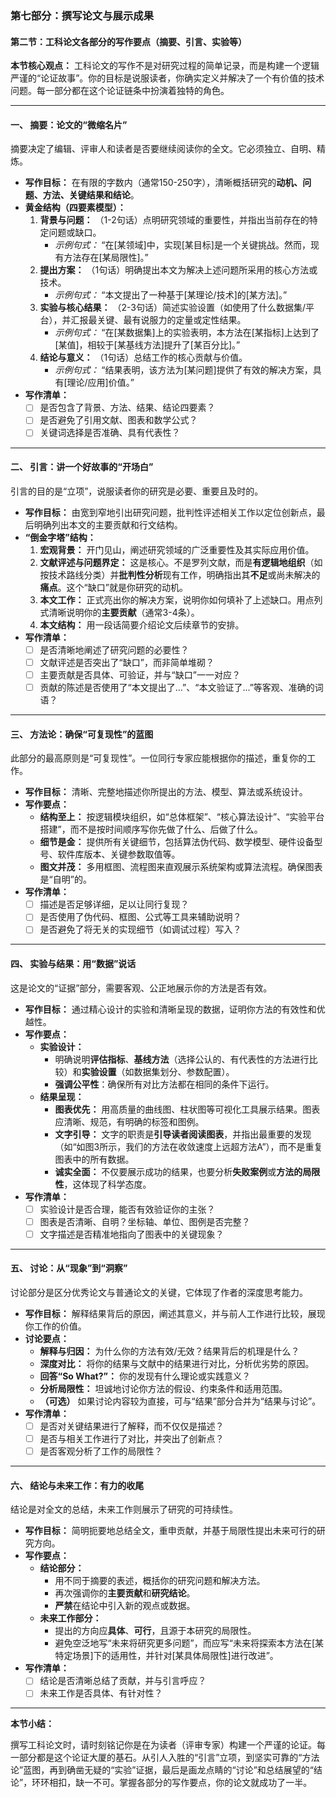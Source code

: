 ### **第七部分：撰写论文与展示成果**

#### **第二节：工科论文各部分的写作要点（摘要、引言、实验等）**

**本节核心观点：** 工科论文的写作不是对研究过程的简单记录，而是构建一个逻辑严谨的“论证故事”。你的目标是说服读者，你确实定义并解决了一个有价值的技术问题。每一部分都在这个论证链条中扮演着独特的角色。

---

#### **一、 摘要：论文的“微缩名片”**

摘要决定了编辑、评审人和读者是否要继续阅读你的全文。它必须独立、自明、精炼。

* **写作目标：** 在有限的字数内（通常150-250字），清晰概括研究的**动机、问题、方法、关键结果和结论**。
* **黄金结构（四要素模型）：**
    1. **背景与问题：** （1-2句话）点明研究领域的重要性，并指出当前存在的特定问题或缺口。
        * *示例句式：* “在[某领域]中，实现[某目标]是一个关键挑战。然而，现有方法存在[某局限性]。”
    2. **提出方案：** （1句话）明确提出本文为解决上述问题所采用的核心方法或技术。
        * *示例句式：* “本文提出了一种基于[某理论/技术]的[某方法]。”
    3. **实验与核心结果：** （2-3句话）简述实验设置（如使用了什么数据集/平台），并汇报最关键、最有说服力的定量或定性结果。
        * *示例句式：* “在[某数据集]上的实验表明，本方法在[某指标]上达到了[某值]，相较于[某基线方法]提升了[某百分比]。”
    4. **结论与意义：** （1句话）总结工作的核心贡献与价值。
        * *示例句式：* “结果表明，该方法为[某问题]提供了有效的解决方案，具有[理论/应用]价值。”
* **写作清单：**
  * [ ] 是否包含了背景、方法、结果、结论四要素？
  * [ ] 是否避免了引用文献、图表和数学公式？
  * [ ] 关键词选择是否准确、具有代表性？

---

#### **二、 引言：讲一个好故事的“开场白”**

引言的目的是“立项”，说服读者你的研究是必要、重要且及时的。

* **写作目标：** 由宽到窄地引出研究问题，批判性评述相关工作以定位创新点，最后明确列出本文的主要贡献和行文结构。
* **“倒金字塔”结构：**
    1. **宏观背景：** 开门见山，阐述研究领域的广泛重要性及其实际应用价值。
    2. **文献评述与问题界定：** 这是核心。不是罗列文献，而是**有逻辑地组织**（如按技术路线分类）并**批判性分析**现有工作，明确指出其**不足**或尚未解决的**痛点**。这个“缺口”就是你研究的动机。
    3. **本文工作：** 正式亮出你的解决方案，说明你如何填补了上述缺口。用点列式清晰说明你的**主要贡献**（通常3-4条）。
    4. **本文结构：** 用一段话简要介绍论文后续章节的安排。
* **写作清单：**
  * [ ] 是否清晰地阐述了研究问题的必要性？
  * [ ] 文献评述是否突出了“缺口”，而非简单堆砌？
  * [ ] 主要贡献是否具体、可验证，并与“缺口”一一对应？
  * [ ] 贡献的陈述是否使用了“本文提出了...”、“本文验证了...”等客观、准确的词语？

---

#### **三、 方法论：确保“可复现性”的蓝图**

此部分的最高原则是“可复现性”。一位同行专家应能根据你的描述，重复你的工作。

* **写作目标：** 清晰、完整地描述你所提出的方法、模型、算法或系统设计。
* **写作要点：**
  * **结构至上：** 按逻辑模块组织，如“总体框架”、“核心算法设计”、“实验平台搭建”，而不是按时间顺序写你先做了什么、后做了什么。
  * **细节是金：** 提供所有关键细节，包括算法伪代码、数学模型、硬件设备型号、软件库版本、关键参数取值等。
  * **图文并茂：** 多用框图、流程图来直观展示系统架构或算法流程。确保图表是“自明”的。
* **写作清单：**
  * [ ] 描述是否足够详细，足以让同行复现？
  * [ ] 是否使用了伪代码、框图、公式等工具来辅助说明？
  * [ ] 是否避免了将无关的实现细节（如调试过程）写入？

---

#### **四、 实验与结果：用“数据”说话**

这是论文的“证据”部分，需要客观、公正地展示你的方法是否有效。

* **写作目标：** 通过精心设计的实验和清晰呈现的数据，证明你方法的有效性和优越性。
* **写作要点：**
  * **实验设计：**
    * 明确说明**评估指标**、**基线方法**（选择公认的、有代表性的方法进行比较）和**实验设置**（如数据集划分、参数配置）。
    * **强调公平性**：确保所有对比方法都在相同的条件下运行。
  * **结果呈现：**
    * **图表优先：** 用高质量的曲线图、柱状图等可视化工具展示结果。图表应清晰、规范，有明确的标签和图例。
    * **文字引导：** 文字的职责是**引导读者阅读图表**，并指出最重要的发现（如“如图3所示，我们的方法在收敛速度上远超方法A”），而不是重复图表中的所有数据。
    * **诚实全面：** 不仅要展示成功的结果，也要分析**失败案例**或**方法的局限性**，这体现了科学态度。
* **写作清单：**
  * [ ] 实验设计是否合理，能否有效验证你的主张？
  * [ ] 图表是否清晰、自明？坐标轴、单位、图例是否完整？
  * [ ] 文字描述是否精准地指向了图表中的关键现象？

---

#### **五、 讨论：从“现象”到“洞察”**

讨论部分是区分优秀论文与普通论文的关键，它体现了作者的深度思考能力。

* **写作目标：** 解释结果背后的原因，阐述其意义，并与前人工作进行比较，展现你工作的价值。
* **讨论要点：**
  * **解释与归因：** 为什么你的方法有效/无效？结果背后的机理是什么？
  * **深度对比：** 将你的结果与文献中的结果进行对比，分析优劣势的原因。
  * **回答“So What?”：** 你的发现有什么理论或实践意义？
  * **分析局限性：** 坦诚地讨论你方法的假设、约束条件和适用范围。
  * **（可选）** 如果讨论内容较为直接，可与“结果”部分合并为“结果与讨论”。
* **写作清单：**
  * [ ] 是否对关键结果进行了解释，而不仅仅是描述？
  * [ ] 是否与相关工作进行了对比，并突出了创新点？
  * [ ] 是否客观分析了工作的局限性？

---

#### **六、 结论与未来工作：有力的收尾**

结论是对全文的总结，未来工作则展示了研究的可持续性。

* **写作目标：** 简明扼要地总结全文，重申贡献，并基于局限性提出未来可行的研究方向。
* **写作要点：**
  * **结论部分：**
    * 用不同于摘要的表述，概括你的研究问题和解决方法。
    * 再次强调你的**主要贡献**和**研究结论**。
    * **严禁**在结论中引入新的观点或数据。
  * **未来工作部分：**
    * 提出的方向应**具体**、**可行**，且源于本研究的局限性。
    * 避免空泛地写“未来将研究更多问题”，而应写“未来将探索本方法在[某特定场景]下的适用性，并针对[某具体局限性]进行改进”。
* **写作清单：**
  * [ ] 结论是否清晰总结了贡献，并与引言呼应？
  * [ ] 未来工作是否具体、有针对性？

---

**本节小结：**

撰写工科论文时，请时刻铭记你是在为读者（评审专家）构建一个严谨的论证。每一部分都是这个论证大厦的基石。从引人入胜的“引言”立项，到坚实可靠的“方法论”蓝图，再到确凿无疑的“实验”证据，最后是画龙点睛的“讨论”和总结展望的“结论”，环环相扣，缺一不可。掌握各部分的写作要点，你的论文就成功了一半。
